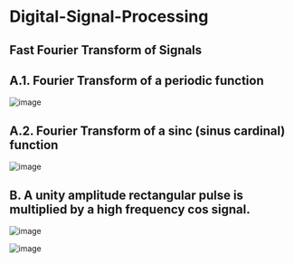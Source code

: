 # Digital-Signal-Processing

## Fast Fourier Transform of Signals

## A.1. Fourier Transform of a periodic function

![image](https://user-images.githubusercontent.com/103723115/199414123-cfa789e6-9e0b-488a-b556-80587c3f7989.png)

## A.2. Fourier Transform of a sinc (sinus cardinal) function

![image](https://user-images.githubusercontent.com/103723115/199408006-485abad5-0038-4aba-8c28-4592d9525990.png)

## B. A unity amplitude rectangular pulse is multiplied by a high frequency cos signal.

![image](https://user-images.githubusercontent.com/103723115/199408558-514a40ff-7908-4328-b6de-099c124d7f0b.png)

![image](https://user-images.githubusercontent.com/103723115/199415169-dbf9910e-b333-4eb6-925c-0ede783c97ef.png)


